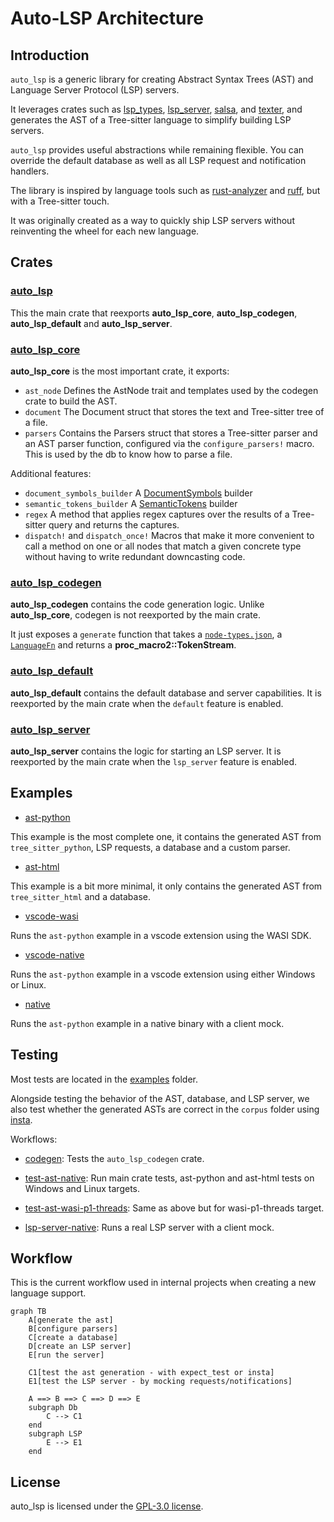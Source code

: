 # Auto-LSP Architecture

## Introduction

`auto_lsp` is a generic library for creating Abstract Syntax Trees (AST) and Language Server Protocol (LSP) servers.

It leverages crates such as [lsp_types](https://docs.rs/lsp-types/0.97/lsp_types/), [lsp_server](https://docs.rs/lsp-server/latest/lsp_server/), [salsa](https://docs.rs/salsa/latest/salsa/), and [texter](https://docs.rs/texter/latest/texter/), and generates the AST of a Tree-sitter language to simplify building LSP servers.

`auto_lsp` provides useful abstractions while remaining flexible. You can override the default database as well as all LSP request and notification handlers.

The library is inspired by language tools such as [rust-analyzer](https://github.com/rust-lang/rust-analyzer) and [ruff](https://github.com/astral-sh/ruff), but with a Tree-sitter touch.

It was originally created as a way to quickly ship LSP servers without reinventing the wheel for each new language.

## Crates

### [auto_lsp](https://github.com/adclz/auto-lsp/tree/main/src)

This the main crate that reexports **auto_lsp_core**, **auto_lsp_codegen**, **auto_lsp_default** and **auto_lsp_server**.

### [auto_lsp_core](https://github.com/adclz/auto-lsp/tree/main/crates/core)

**auto_lsp_core** is the most important crate, it exports:

- `ast_node` Defines the AstNode trait and templates used by the codegen crate to build the AST.
- `document` The Document struct that stores the text and Tree-sitter tree of a file.
- `parsers` Contains the Parsers struct that stores a Tree-sitter parser and an AST parser function, configured via the `configure_parsers!` macro. This is used by the db to know how to parse a file.

Additional features:

- `document_symbols_builder` A [DocumentSymbols](https://microsoft.github.io/language-server-protocol/specifications/lsp/3.17/specification/#textDocument_documentSymbol) builder
- `semantic_tokens_builder` A [SemanticTokens](https://microsoft.github.io/language-server-protocol/specifications/lsp/3.17/specification/#textDocument_semanticTokens) builder
- `regex` A method that applies regex captures over the results of a Tree-sitter query and returns the captures.
- `dispatch!` and `dispatch_once!` Macros that make it more convenient to call a method on one or all nodes that match a given concrete type without having to write redundant downcasting code.

### [auto_lsp_codegen](https://github.com/adclz/auto-lsp/tree/main/crates/codegen)

**auto_lsp_codegen** contains the code generation logic.
Unlike **auto_lsp_core**, codegen is not reexported by the main crate.

It just exposes a `generate` function that takes a [`node-types.json`](https://tree-sitter.github.io/tree-sitter/using-parsers/6-static-node-types.html), a [`LanguageFn`](https://docs.rs/tree-sitter-language/0.1.5/tree_sitter_language/struct.LanguageFn.html) and returns a **proc_macro2::TokenStream**. 

### [auto_lsp_default](https://github.com/adclz/auto-lsp/tree/main/crates/default)

**auto_lsp_default** contains the default database and server capabilities.
It is reexported by the main crate when the `default` feature is enabled.

### [auto_lsp_server](https://github.com/adclz/auto-lsp/tree/main/crates/server)

**auto_lsp_server** contains the logic for starting an LSP server.
It is reexported by the main crate when the `lsp_server` feature is enabled.

## Examples

- [ast-python](https://github.com/adclz/auto-lsp/tree/main/examples/ast-python)

This example is the most complete one, it contains the generated AST from `tree_sitter_python`, LSP requests, a database and a custom parser.

- [ast-html](https://github.com/adclz/auto-lsp/tree/main/examples/ast-html)

This example is a bit more minimal, it only contains the generated AST from `tree_sitter_html` and a database.

- [vscode-wasi](https://github.com/adclz/auto-lsp/tree/main/examples/vscode-wasi)

Runs the `ast-python` example in a vscode extension using the WASI SDK.

- [vscode-native](https://github.com/adclz/auto-lsp/tree/main/examples/vscode-native)

Runs the `ast-python` example in a vscode extension using either Windows or Linux.

- [native](https://github.com/adclz/auto-lsp/tree/main/examples/native)

Runs the `ast-python` example in a native binary with a client mock.

## Testing

Most tests are located in the [examples](https://github.com/adclz/auto-lsp/tree/main/examples) folder.

Alongside testing the behavior of the AST, database, and LSP server,
we also test whether the generated ASTs are correct in the `corpus` folder using [insta](https://insta.rs/).

Workflows:

- [codegen](https://github.com/adclz/auto-lsp/blob/main/.github/workflows/ast-gen-wasi-p1-threads.yml): 
Tests the `auto_lsp_codegen` crate.

- [test-ast-native](https://github.com/adclz/auto-lsp/blob/main/.github/workflows/ast-gen-native.yml): 
Run main crate tests, ast-python and ast-html tests on Windows and Linux targets.

- [test-ast-wasi-p1-threads](https://github.com/adclz/auto-lsp/blob/main/.github/workflows/ast-gen-wasi-p1-threads.yml): 
Same as above but for wasi-p1-threads target.

- [lsp-server-native](https://github.com/adclz/auto-lsp/blob/main/.github/workflows/lsp-server-native.yml): 
Runs a real LSP server with a client mock.

## Workflow

This is the current workflow used in internal projects when creating a new language support.

```mermaid
graph TB
    A[generate the ast]
    B[configure parsers]
    C[create a database] 
    D[create an LSP server]
    E[run the server]

    C1[test the ast generation - with expect_test or insta]
    E1[test the LSP server - by mocking requests/notifications]

    A ==> B ==> C ==> D ==> E
    subgraph Db
        C --> C1
    end
    subgraph LSP 
        E --> E1
    end
```

## License

auto_lsp is licensed under the [GPL-3.0 license](https://www.gnu.org/licenses/gpl-3.0.en.html#license-text).
